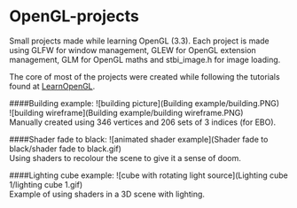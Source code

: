 # OpenGL-projects

Small projects made while learning OpenGL (3.3). Each project is made using GLFW for window management, 
GLEW for OpenGL extension management, GLM for OpenGL maths and stbi_image.h for image loading.  

The core of most of the projects were created while following the tutorials found at [LearnOpenGL](http://learnOpenGL.com).  

####Building example:
![building picture](Building example/building.PNG)  
![building wireframe](Building example/building wireframe.PNG)  
Manually created using 346 vertices and 206 sets of 3 indices (for EBO).  
  
####Shader fade to black:
![animated shader example](Shader fade to black/shader fade to black.gif)  
Using shaders to recolour the scene to give it a sense of doom.  

####Lighting cube example:
![cube with rotating light source](Lighting cube 1/lighting cube 1.gif)  
Example of using shaders in a 3D scene with lighting.
